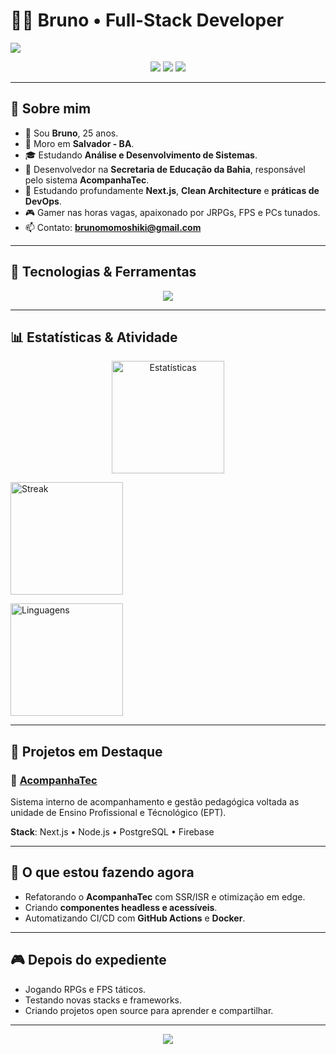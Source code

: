 # 👨‍💻 Bruno • Full-Stack Developer

<img src="https://capsule-render.vercel.app/api?type=waving&color=gradient&height=200&section=header&text=Bruno%20%7C%20Fullstack%20Developer&fontSize=40&fontAlignY=35&animation=twinkling&desc=React%20%7C%20Next.js%20%7C%20Node.js&descAlignY=55&descAlign=50"/>

<p align="center">
  <img src="https://img.shields.io/badge/Fullstack%20Developer-blueviolet?style=for-the-badge" />
  <img src="https://img.shields.io/badge/Aprendendo%20Novas%20Tecnologias-success?style=for-the-badge" />
  <img src="https://img.shields.io/badge/Clean%20Code%20%26%20Arquitetura-informational?style=for-the-badge" />
</p>

---

## 🚀 Sobre mim

* 👨 Sou **Bruno**, 25 anos.
* 📍 Moro em **Salvador - BA**.
* 🎓 Estudando **Análise e Desenvolvimento de Sistemas**.
* 🏢 Desenvolvedor na **Secretaria de Educação da Bahia**, responsável pelo sistema **AcompanhaTec**.
* 🌱 Estudando profundamente **Next.js**, **Clean Architecture** e **práticas de DevOps**.
* 🎮 Gamer nas horas vagas, apaixonado por JRPGs, FPS e PCs tunados.
* 📫 Contato: **[brunomomoshiki@gmail.com](mailto:brunomomoshiki@gmail.com)**

---

## 🧰 Tecnologias & Ferramentas

<p align="center">
  <img src="https://skillicons.dev/icons?i=ts,js,react,next,tailwind,sass,bootstrap,html,css,nodejs,express,prisma,postgres,firebase,git,github,docker,vercel,netlify" />
</p>

---

## 📊 Estatísticas & Atividade

<p align="center">
  <!-- Estatísticas gerais -->
  <img height="180em" 
       src="https://github-readme-stats.vercel.app/api?username=DinDja&show_icons=true&theme=radical&count_private=true&include_all_commits=true" 
       alt="Estatísticas"/>

  <!-- Streak (precisa do token pra pegar privados também) -->
  <img height="180em" 
       src="https://streak-stats.demolab.com?user=DinDja&theme=radical&hide_border=true&count_private=true" 
       alt="Streak"/>

  <!-- Linguagens mais usadas -->
  <img height="180em" 
       src="https://github-readme-stats.vercel.app/api/top-langs/?username=DinDja&layout=compact&langs_count=8&theme=radical&count_private=true" 
       alt="Linguagens"/>
</p>

---

## 📌 Projetos em Destaque

### 🔹 [AcompanhaTec](#)

Sistema interno de acompanhamento e gestão pedagógica voltada as unidade de Ensino Profissional e Técnológico (EPT).

**Stack**: Next.js • Node.js • PostgreSQL • Firebase


---

## 🎯 O que estou fazendo agora

* Refatorando o **AcompanhaTec** com SSR/ISR e otimização em edge.
* Criando **componentes headless e acessíveis**.
* Automatizando CI/CD com **GitHub Actions** e **Docker**.

---

## 🎮 Depois do expediente

* Jogando RPGs e FPS táticos.
* Testando novas stacks e frameworks.
* Criando projetos open source para aprender e compartilhar.

---

<p align="center">
  <img src="https://capsule-render.vercel.app/api?type=waving&color=gradient&height=120&section=footer"/>
</p>
